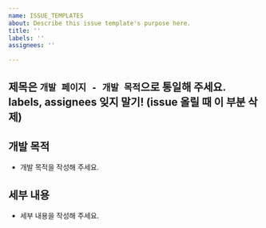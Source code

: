```yaml
---
name: ISSUE_TEMPLATES
about: Describe this issue template's purpose here.
title: ''
labels: ''
assignees: ''

---
```


## 제목은 `개발 페이지 - 개발 목적`으로 통일해 주세요. labels, assignees 잊지 말기! (issue 올릴 때 이 부분 삭제)

## 개발 목적

- 개발 목적을 작성해 주세요.

## 세부 내용

- 세부 내용을 작성해 주세요.
